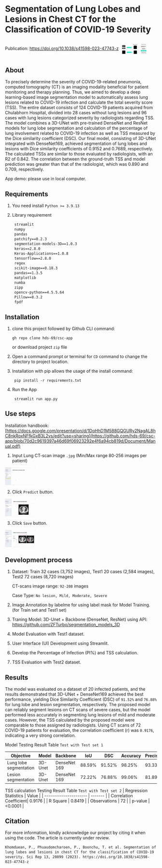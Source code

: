 # Segmentation of Lung Lobes and Lesions in Chest   CT for the Classification of COVID-19 Severity
Publication: https://doi.org/10.1038/s41598-023-47743-z
<img src="https://github.com/hds-69/csc-app/blob/2abecc4e249e88afafad68fa137d6251f2a77d0b/Project%20info/framework.gif" style="max-width: 20%;" align="center" />

## About
To precisely determine the severity of COVID-19-related pneumonia, computed tomography (CT) is an imaging modality beneficial for patient monitoring and therapy planning. Thus, we aimed to develop a deep learning-based image segmentation model to automatically assess lung lesions related to COVID-19 infection and calculate the total severity score (TSS). The entire dataset consists of 124 COVID-19 patients acquired from Chulabhorn Hospital, divided into 28 cases without lung lesions and 96 cases with lung lesions categorized severity by radiologists regarding TSS. The model combines a 3D-UNet with pre-trained DenseNet and ResNet models for lung lobe segmentation and calculation of the percentage of lung involvement related to COVID-19 infection as well as TSS measured by the Dice similarity coefficient (DSC). Our final model, consisting of 3D-UNet integrated with DenseNet169, achieved segmentation of lung lobes and lesions with Dice similarity coefficients of 0.9152 and 0.7689, respectively. The calculated TSSs are similar to those evaluated by radiologists, with an R2 of 0.842. The correlation between the ground-truth TSS and model prediction was greater than that of the radiologist, which was 0.890 and 0.709, respectively.

App demo: please use in local computer.

## Requirements
1. You need install `Python >= 3.9.13`
2. Library requirement

        streamlit
        numpy
        pandas
        patchify==0.2.3
        segmentation-models-3D==1.0.3
        keras==2.8.0
        Keras-Applications==1.0.8
        tensorflow==2.8.0
        regex
        scikit-image==0.18.3
        pandas==1.3.5
        matplotlib
        numba
        zipp
        opencv-python==4.5.5.64
        Pillow==8.3.2
        fpdf

## Installation
1. clone this project followed by Github CLI command: 

       gh repo clone hds-69/csc-app
   or download project `zip` file 
2. Open a command prompt or terminal for `CD` command to change the directory to project location.
3. Installation with pip allows the usage of the install command:

        pip install -r requirements.txt
        
4. Run the App

        streamlit run app.py

## Use steps
Installation handbook: [https://docs.google.com/presentation/d/1DoHhD1M588GQGURy2NagAL8hC8nkRoxNFfkGxB3L2vs/edit?usp=sharing](https://github.com/hds-69/csc-app/blob/70d2c9619397a46d69f06923292e4f6a94cb819d/Document/Manual.pdf)

1. Input Lung CT-scan image `.jpg` (Min/Max range  80-256 images per patient)
<img src="https://github.com/hds-69/csc-app/blob/f5f5645ab9675d7b73a79cc297e26cf8fa5ec60f/Project%20info/upload.gif" style="max-width: 20%;" align="center" />

2. Click `Predict` button.
<img src="https://github.com/hds-69/csc-app/blob/57db1150b52154eb33c64af3959c8c43b697c35b/Project%20info/predict.gif" style="max-width: 20%;" align="center" />

3. Click `Save` button.
<img src="https://github.com/hds-69/csc-app/blob/57db1150b52154eb33c64af3959c8c43b697c35b/Project%20info/save.gif" style="max-width: 20%;" align="center" />

## Development process
1. Dataset: Train 32 cases (3,752 images), Test1 20 cases (2,584 images), Test2 72 cases (8,720 images)

   CT-scans image range: `92-208` images
   
   Case Type: `No lesion, Mild, Moderate, Severe`
   
2. Image Annotation by labelme for using label mask for Model Training. (for Train set and Test1 set)
3. Traning Model: 3D-Unet + Backbone (DenseNet, ResNet) using API: https://github.com/ZFTurbo/segmentation_models_3D
4. Model Evaluation with Test1 dataset.
5. User Interface (UI) Development using Streamlit.
6. Develop the Percentage of Infection (PI%) and TSS calculation.
7. TSS Evaluation with Test2 dataset.

## Results
The model was evaluated on a dataset of 20 infected patients, and the results demonstrated that 3D-UNet + DenseNet169 achieved the best performance, yielding Dice Similarity Coefficient (DSC) of `91.52%` and `76.88%` for lung lobe and lesion segmentation, respectively. The proposed model can reliably segment lesions on CT scans of severe cases, but the model performed less accurately in segmenting lung lesions of mild and moderate cases. However, the TSS calculated by the proposed model were comparable to those assigned by radiologists. Using CT scans of 72 COVID-19 patients for evaluation, the correlation coefficient (r) was `0.9176`, indicating a very strong correlation.

Model Testing Result Table `Test with Test set 1`

| Objective             | Model   | Backbone   | IoU  |  DSC | Accuracy | Precision | Sensitivity | Specificity |
| --------------------- | ------- | ----------- |------|------|----------|-----------|-------------|-------------|
| Lung lobe segmentation| 3D-Unet |DenseNet 169 |88.59%|91.52%| 98.25%   | 93.33%    | 94.46%      | 98.28%      |
| Lesion segmentation   | 3D-Unet |DenseNet 169 |72.22%|76.88%| 99.06%   | 81.89%    | 83.47%      | 99.20%      |


TSS calculation Testing Result Table `Test with Test set 2`
| Regression Statistics  | Value   |
| ---------------------- | ------- |
| Correlation Coefficient| 0.9176  |
| R Square               | 0.8419  |
| Observations           |   72    |
| p-value                | <0.0001 |


## Citation

For more information, kindly acknowledge our project by citing it when using the code. The article is currently under review.
```
Khomduean, P., Phuaudomcharoen, P., Boonchu, T. et al. Segmentation of lung lobes and lesions in chest CT for the classification of COVID-19 severity. Sci Rep 13, 20899 (2023). https://doi.org/10.1038/s41598-023-47743-z
```

